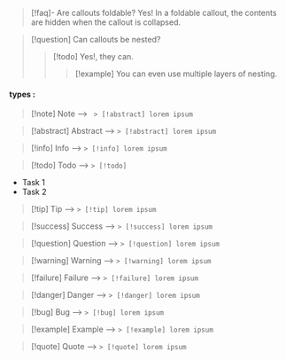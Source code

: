 

> [!faq]- Are callouts foldable? 
> Yes! In a foldable callout, the contents are hidden when the callout is collapsed.

> [!question] Can callouts be nested? 
> > [!todo] Yes!, they can. 
> > > [!example] You can even use multiple layers of nesting.

#### types :

> [!note] Note --> ``` > [!abstract] lorem ipsum```

> [!abstract] Abstract --> ```> [!abstract] lorem ipsum```

> [!info] Info --> ```> [!info] lorem ipsum```

> [!todo] Todo --> ```> [!todo]```
- Task 1
- Task 2

> [!tip] Tip --> ```> [!tip] lorem ipsum```

> [!success] Success --> ```> [!success] lorem ipsum```

> [!question] Question --> ```> [!question] lorem ipsum```

> [!warning] Warning --> ```> [!warning] lorem ipsum```

> [!failure] Failure --> ```> [!failure] lorem ipsum```

> [!danger] Danger --> ```> [!danger] lorem ipsum```

> [!bug] Bug --> ```> [!bug] lorem ipsum```

> [!example] Example --> ```> [!example] lorem ipsum```

> [!quote] Quote --> ```> [!quote] lorem ipsum```